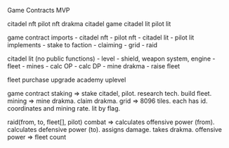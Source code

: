 Game Contracts MVP

citadel nft
pilot nft
drakma
citadel game
citadel lit
pilot lit

game contract
	imports
		- citadel nft
		- pilot nft
		- citadel lit
        - pilot lit
	implements
		- stake to faction
		- claiming
		- grid
		- raid


citadel lit (no public functions)
	- level
	- shield, weapon system, engine
	- fleet
	- mines
	- calc OP
	- calc DP
    - mine drakma
	- raise fleet


fleet
purchase
upgrade academy
uplevel

game contract
staking => stake citadel, pilot. research tech. build fleet. 
mining => mine drakma. claim drakma. 
grid => 8096 tiles. each has id. coordinates and mining rate. lit by flag.

raid(from, to, fleet[], pilot)
combat => calculates offensive power (from). calculates defensive power (to). assigns damage. takes drakma.
offensive power => fleet count 


